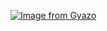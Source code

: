[![Image from Gyazo](https://i.gyazo.com/4f7d35e35e3141855483dd5ef79cd972.gif)](https://gyazo.com/4f7d35e35e3141855483dd5ef79cd972)
